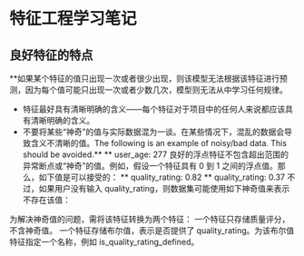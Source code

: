 # 特征工程学习笔记
## 良好特征的特点
**如果某个特征的值只出现一次或者很少出现，则该模型无法根据该特征进行预测，因为每个值可能只出现一次或者少数几次，模型则无法从中学习任何规律。
* 特征最好具有清晰明确的含义——每个特征对于项目中的任何人来说都应该具有清晰明确的含义。
* 不要将某些“神奇”的值与实际数据混为一谈。在某些情况下，混乱的数据会导致含义不清晰的值。The following is an example of noisy/bad data. This should be avoided.**
** user_age: 277
良好的浮点特征不包含超出范围的异常断点或“神奇”的值。例如，假设一个特征具有 0 到 1 之间的浮点值。那么，如下值是可以接受的：
** quality_rating: 0.82
** quality_rating: 0.37
不过，如果用户没有输入 quality_rating，则数据集可能使用如下神奇值来表示不存在该值：


为解决神奇值的问题，需将该特征转换为两个特征：
一个特征只存储质量评分，不含神奇值。
一个特征存储布尔值，表示是否提供了 quality_rating。为该布尔值特征指定一个名称，例如 is_quality_rating_defined。
